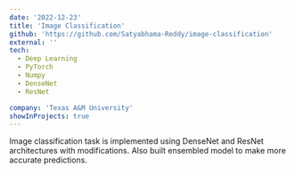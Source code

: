```yaml
---
date: '2022-12-23'
title: 'Image Classification'
github: 'https://github.com/Satyabhama-Reddy/image-classification'
external: ''
tech:
  - Deep Learning
  - PyTorch
  - Numpy
  - DenseNet
  - ResNet

company: 'Texas A&M University'
showInProjects: true
---
```


Image classification task is implemented using DenseNet and ResNet architectures with modifications. Also built ensembled model to make more accurate predictions.